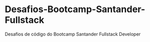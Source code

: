 # Desafios-Bootcamp-Santander-Fullstack
Desafios de código do Bootcamp Santander Fullstack Developer
